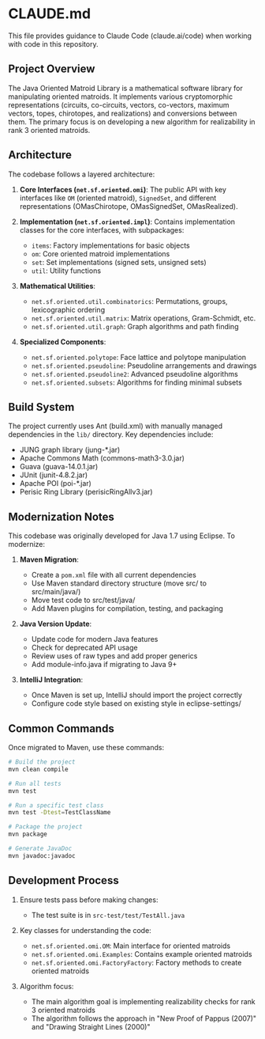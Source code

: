 # CLAUDE.md

This file provides guidance to Claude Code (claude.ai/code) when working with code in this repository.

## Project Overview

The Java Oriented Matroid Library is a mathematical software library for manipulating oriented matroids. It implements various cryptomorphic representations (circuits, co-circuits, vectors, co-vectors, maximum vectors, topes, chirotopes, and realizations) and conversions between them. The primary focus is on developing a new algorithm for realizability in rank 3 oriented matroids.

## Architecture

The codebase follows a layered architecture:

1. **Core Interfaces (`net.sf.oriented.omi`)**: The public API with key interfaces like `OM` (oriented matroid), `SignedSet`, and different representations (OMasChirotope, OMasSignedSet, OMasRealized).

2. **Implementation (`net.sf.oriented.impl`)**: Contains implementation classes for the core interfaces, with subpackages:
   - `items`: Factory implementations for basic objects
   - `om`: Core oriented matroid implementations
   - `set`: Set implementations (signed sets, unsigned sets)
   - `util`: Utility functions

3. **Mathematical Utilities**:
   - `net.sf.oriented.util.combinatorics`: Permutations, groups, lexicographic ordering
   - `net.sf.oriented.util.matrix`: Matrix operations, Gram-Schmidt, etc.
   - `net.sf.oriented.util.graph`: Graph algorithms and path finding

4. **Specialized Components**:
   - `net.sf.oriented.polytope`: Face lattice and polytope manipulation
   - `net.sf.oriented.pseudoline`: Pseudoline arrangements and drawings
   - `net.sf.oriented.pseudoline2`: Advanced pseudoline algorithms
   - `net.sf.oriented.subsets`: Algorithms for finding minimal subsets

## Build System

The project currently uses Ant (build.xml) with manually managed dependencies in the `lib/` directory. Key dependencies include:

- JUNG graph library (jung-*.jar)
- Apache Commons Math (commons-math3-3.0.jar)
- Guava (guava-14.0.1.jar)
- JUnit (junit-4.8.2.jar)
- Apache POI (poi-*.jar)
- Perisic Ring Library (perisicRingAllv3.jar)

## Modernization Notes

This codebase was originally developed for Java 1.7 using Eclipse. To modernize:

1. **Maven Migration**:
   - Create a `pom.xml` file with all current dependencies
   - Use Maven standard directory structure (move src/ to src/main/java/)
   - Move test code to src/test/java/
   - Add Maven plugins for compilation, testing, and packaging

2. **Java Version Update**:
   - Update code for modern Java features
   - Check for deprecated API usage
   - Review uses of raw types and add proper generics
   - Add module-info.java if migrating to Java 9+

3. **IntelliJ Integration**:
   - Once Maven is set up, IntelliJ should import the project correctly
   - Configure code style based on existing style in eclipse-settings/

## Common Commands

Once migrated to Maven, use these commands:

```bash
# Build the project
mvn clean compile

# Run all tests
mvn test

# Run a specific test class
mvn test -Dtest=TestClassName

# Package the project
mvn package

# Generate JavaDoc
mvn javadoc:javadoc
```

## Development Process

1. Ensure tests pass before making changes:
   - The test suite is in `src-test/test/TestAll.java`

2. Key classes for understanding the code:
   - `net.sf.oriented.omi.OM`: Main interface for oriented matroids
   - `net.sf.oriented.omi.Examples`: Contains example oriented matroids
   - `net.sf.oriented.omi.FactoryFactory`: Factory methods to create oriented matroids

3. Algorithm focus:
   - The main algorithm goal is implementing realizability checks for rank 3 oriented matroids
   - The algorithm follows the approach in "New Proof of Pappus (2007)" and "Drawing Straight Lines (2000)"